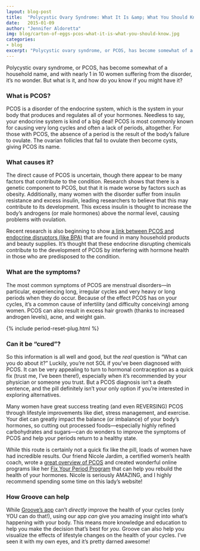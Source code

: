 ```yaml
---
layout: blog-post
title:  "Polycystic Ovary Syndrome: What It Is &amp; What You Should Know"
date:   2015-01-09
author: "Jennifer Aldoretta"
img: blog/carton-of-eggs-pcos-what-it-is-what-you-should-know.jpg
categories:
- blog
excerpt: "Polycystic ovary syndrome, or PCOS, has become somewhat of a household name, and with nearly 1 in 10 women suffering from the disorder, it&rsquo;s no wonder. But what is it, and how do you know if you might have it? ..."
---
```


Polycystic ovary syndrome, or PCOS, has become somewhat of a household name, and with nearly 1 in 10 women suffering from the disorder, it&rsquo;s no wonder. But what is it, and how do you know if you might have it?

### What is PCOS? ###

PCOS is a disorder of the endocrine system, which is the system in your body that produces and regulates all of your hormones. Needless to say, your endocrine system is kind of a big deal! PCOS is most commonly known for causing very long cycles and often a lack of periods, altogether. For those with PCOS, the absence of a period is the result of the body&rsquo;s failure to ovulate. The ovarian follicles that fail to ovulate then become cysts, giving PCOS its name.

### What causes it? ###

The direct cause of PCOS is uncertain, though there appear to be many factors that contribute to the condition. Research shows that there is a genetic component to PCOS, but that it is made worse by factors such as obesity. Additionally, many women with the disorder suffer from insulin resistance and excess insulin, leading researchers to believe that this may contribute to its development. This excess insulin is thought to increase the body&rsquo;s androgens (or male hormones) above the normal level, causing problems with ovulation.

Recent research is also beginning to show <a class="text-link" target="_blank" href="https://www.endocrine.org/news-room/press-release-archives/2010/women-with-polycystic-ovary-syndrome-have-higher-bpa-blood-levels">a link between PCOS and endocrine disruptors (like BPA)</a> that are found in many household products and beauty supplies. It&rsquo;s thought that these endocrine disrupting chemicals contribute to the development of PCOS by interfering with hormone health in those who are predisposed to the condition.

### What are the symptoms? ###

The most common symptoms of PCOS are menstrual disorders&mdash;in particular, experiencing long, irregular cycles and very heavy or long periods when they do occur. Because of the effect PCOS has on your cycles, it&rsquo;s a common cause of infertility (and difficulty conceiving) among women. PCOS can also result in excess hair growth (thanks to increased androgen levels), acne, and weight gain.

{% include period-reset-plug.html %}

### Can it be &ldquo;cured&rdquo;? ### 

So this information is all well and good, but the *real* question is &ldquo;What can you do about it?&rdquo; Luckily, you&rsquo;re not SOL if you&rsquo;ve been diagnosed with PCOS. It can be very appealing to turn to hormonal contraception as a quick fix (trust me, I&rsquo;ve been there!), especially when it&rsquo;s recommended by your physician or someone you trust. But a PCOS diagnosis isn&rsquo;t a death sentence, and the pill definitely isn&rsquo;t your only option if you&rsquo;re interested in exploring alternatives.

Many women have great success treating (and even REVERSING) PCOS through lifestyle improvements like diet, stress management, and exercise. Your diet can greatly impact the balance (or imbalance) of your body&rsquo;s hormones, so cutting out processed foods&mdash;especially highly refined carbohydrates and sugars&mdash;can do wonders to improve the symptoms of PCOS and help your periods return to a healthy state.

While this route is certainly not a quick fix like the pill, loads of women have had incredible results. Our friend Nicole Jardim, a certified women&rsquo;s health coach, wrote a <a class="text-link" target="_blank" href="http://nicolejardim.com/cause-of-infertility-polycystic-ovarian-syndrome-pcos-pcos-treatment/">great overview of PCOS</a> and created wonderful online programs like her <a class="text-link" target="_blank" href="http://fixyourperiod.com/">Fix Your Period Program</a> that can help you rebuild the health of your hormones. Nicole is seriously AMAZING, and I highly recommend spending some time on this lady&rsquo;s website!

### How Groove can help ###
 
While <a class="text-link" target="_blank" href="https://itunes.apple.com/app/id831795151">Groove&rsquo;s app</a> can&rsquo;t *directly* improve the health of your cycles (only YOU can do that!), using our app *can* give you amazing insight into what&rsquo;s happening with your body. This means more knowledge and education to help you make the decision that&rsquo;s best for *you*. Groove can also help you visualize the effects of lifestyle changes on the health of your cycles. I&rsquo;ve seen it with my own eyes, and it&rsquo;s pretty darned awesome!
